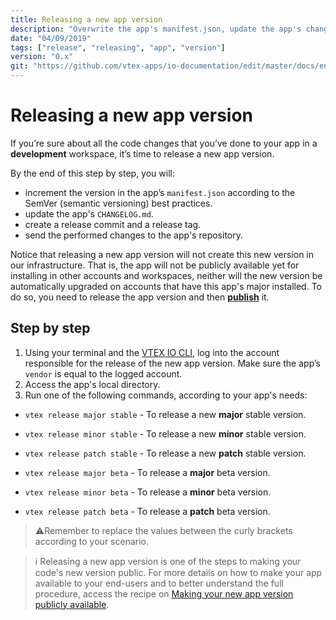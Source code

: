 ```yaml
---
title: Releasing a new app version
description: "Overwrite the app's manifest.json, update the app's changelog.md and send the performed code changes to the app's repository by simply running one command in your terminal."
date: "04/09/2019"
tags: ["release", "releasing", "app", "version"]
version: "0.x"
git: "https://github.com/vtex-apps/io-documentation/edit/master/docs/en/Recipes/store/releasing-a-new-app-version.md"
---
```


# Releasing a new app version

If you’re sure about all the code changes that you’ve done to your app in a **development** workspace, it’s time to release a new app version.

By the end of this step by step, you will:

- increment the version in the app’s `manifest.json` according to the SemVer (semantic versioning) best practices.
- update the app's `CHANGELOG.md`.
- create a release commit and a release tag.
- send the performed changes to the app's repository.

Notice that releasing a new app version will not create this new version in our infrastructure. That is, the app will not be publicly available yet for installing in other accounts and workspaces, neither will the new version be automatically upgraded on accounts that have this app's major installed. To do so, you need to release the app version and then [**publish**](https://developers.vtex.com/vtex-developer-docs/docs/vtex-io-documentation-publishing-an-app) it.

## Step by step

1. Using your terminal and the [VTEX IO CLI](https://developers.vtex.com/vtex-developer-docs/docs/vtex-io-documentation-vtex-io-cli-installment-and-command-reference#command-reference), log into the account responsible for the release of the new app version. Make sure the app’s `vendor` is equal to the logged account.
2. Access the app's local directory.
3. Run one of the following commands, according to your app's needs:

- `vtex release major stable` - To release a new **major** stable version.
- `vtex release minor stable` - To release a new **minor** stable version.
- `vtex release patch stable` - To release a new **patch** stable version.

- `vtex release major beta` - To release a **major** beta version.
- `vtex release minor beta` - To release a **minor** beta version.
- `vtex release patch beta` - To release a **patch** beta version.

>⚠️Remember to replace the values between the curly brackets according to your scenario.

>ℹ️ Releasing a new app version is one of the steps to making your code's new version public. For more details on how to make your app available to your end-users and to better understand the full procedure, access the recipe on [Making your new app version publicly available](https://developers.vtex.com/vtex-developer-docs/docs/vtex-io-documentation-making-your-new-app-version-publicly-available).
